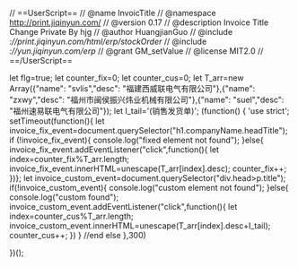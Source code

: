 // ==UserScript==
// @name         InvoicTitle
// @namespace    http://print.jiqinyun.com/
// @version      0.17
// @description  Invoice Title Change Private By hjg
// @author       HuangjianGuo
// @include        *://print.jiqinyun.com/html/erp/stockOrder*
// @include        *://yun.jiqinyun.com/erp*
// @grant        GM_setValue
// @license      MIT2.0
// ==/UserScript==

let flg=true;
let counter_fix=0;
let counter_cus=0;
let T_arr=new Array({"name": "svlis","desc": "福建西威联电气有限公司"},{"name": "zxwy","desc": "福州市闽侯振兴炜业机械有限公司"},{"name": "suel","desc": "福州速易联电气有限公司"});
let I_tail='(销售发货单)';
(function() {
    'use strict';
    setTimeout(function(){
    let invoice_fix_event=document.querySelector("h1.companyName.headTitle");
    if (!invoice_fix_event){
        console.log("fixed element not found");
    }else{
     invoice_fix_event.addEventListener("click",function(){
             let index=counter_fix%T_arr.length;
             invoice_fix_event.innerHTML=unescape(T_arr[index].desc);
             counter_fix++;
     })};
    let invoice_custom_event=document.querySelector("div.head>p.title");
    if(!invoice_custom_event){
        console.log("custom element not found");
    }else{
    console.log("custom found");
             invoice_custom_event.addEventListener("click",function(){
             let index=counter_cus%T_arr.length;
             invoice_custom_event.innerHTML=unescape(T_arr[index].desc+I_tail);
             counter_cus++;
     })
   } //end else
  },300)

})();
